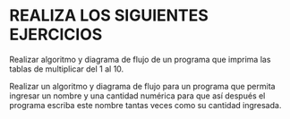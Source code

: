 # REALIZA LOS SIGUIENTES EJERCICIOS

Realizar algoritmo y diagrama de flujo de un programa que imprima las tablas de multiplicar del 1 al 10.

Realizar un algoritmo y diagrama de flujo para un programa que permita ingresar un nombre y una cantidad numérica para que así después el programa escriba este nombre tantas veces como su cantidad ingresada.



